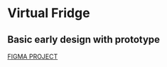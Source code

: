 # Virtual Fridge
## Basic early design with prototype

[FIGMA PROJECT](https://www.figma.com/file/Zh5nqtB3gaRsy1izCA0znp/VirtualFridge?node-id=0%3A1&t=RLSx43vseQK1iVoU-1)
